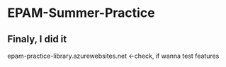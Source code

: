 # EPAM-Summer-Practice

## Finaly, I did it
epam-practice-library.azurewebsites.net <-check, if wanna test features
